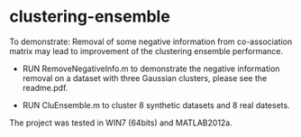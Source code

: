 # clustering-ensemble

To demonstrate: Removal of some negative information from co-association matrix may lead to improvement of the clustering ensemble performance.

- RUN RemoveNegativeInfo.m to demonstrate the negative information removal on a dataset with three Gaussian clusters, please see the readme.pdf.

- RUN CluEnsemble.m to cluster 8 synthetic datasets and 8 real datesets.

The project was tested in WIN7 (64bits) and MATLAB2012a.
